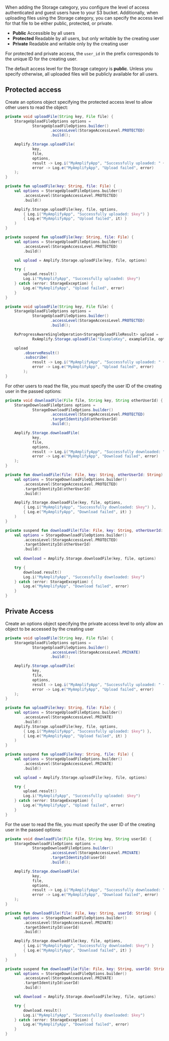  When adding the Storage category, you configure the level of access authenticated and guest users have to your S3 bucket. Additionally, when uploading files using the Storage category, you can specify the access level for that file to be either public, protected, or private.

- **Public** Accessible by all users
- **Protected** Readable by all users, but only writable by the creating user
- **Private** Readable and writable only by the creating user

For protected and private access, the `user_id` in the prefix corresponds to the unique ID for the creating user.

<amplify-callout>

The default access level for the Storage category is **public**. Unless you specify otherwise, all uploaded files will be publicly available for all users.

</amplify-callout>

## Protected access

Create an options object specifying the protected access level to allow other users to read the object:

<amplify-block-switcher>
<amplify-block name="Java">

```java
private void uploadFile(String key, File file) {
    StorageUploadFileOptions options =
            StorageUploadFileOptions.builder()
                    .accessLevel(StorageAccessLevel.PROTECTED)
                    .build();

    Amplify.Storage.uploadFile(
            key,
            file,
            options,
            result -> Log.i("MyAmplifyApp", "Successfully uploaded: " + key),
            error -> Log.e("MyAmplifyApp", "Upload failed", error)
    );
}
```

</amplify-block>
<amplify-block name="Kotlin - Callbacks">

```kotlin
private fun uploadFile(key: String, file: File) {
    val options = StorageUploadFileOptions.builder()
        .accessLevel(StorageAccessLevel.PROTECTED)
        .build()

    Amplify.Storage.uploadFile(key, file, options,
        { Log.i("MyAmplifyApp", "Successfully uploaded: $key") }
        { Log.e("MyAmplifyApp", "Upload failed", it) }
    )
}
```

</amplify-block>
<amplify-block name="Kotlin - Coroutines (Beta)">

```kotlin
private suspend fun uploadFile(key: String, file: File) {
    val options = StorageUploadFileOptions.builder()
        .accessLevel(StorageAccessLevel.PROTECTED)
        .build()

    val upload = Amplify.Storage.uploadFile(key, file, options)

    try {
        upload.result()
        Log.i("MyAmplifyApp", "Successfully uploaded: $key")
    } catch (error: StorageException) {
        Log.e("MyAmplifyApp", "Upload failed", error)
    }
}
```

</amplify-block>
<amplify-block name="RxJava">

```java
private void uploadFile(String key, File file) {
    StorageUploadFileOptions options =
            StorageUploadFileOptions.builder()
                    .accessLevel(StorageAccessLevel.PROTECTED)
                    .build();

    RxProgressAwareSingleOperation<StorageUploadFileResult> upload =
            RxAmplify.Storage.uploadFile("ExampleKey", exampleFile, options);

    upload
        .observeResult()
        .subscribe(
            result -> Log.i("MyAmplifyApp", "Successfully uploaded: " + result.getKey()),
            error -> Log.e("MyAmplifyApp", "Upload failed", error)
        );
}
```

</amplify-block>
</amplify-block-switcher>

For other users to read the file, you must specify the user ID of the creating user in the passed options:

<amplify-block-switcher>
<amplify-block name="Java">

```java
private void downloadFile(File file, String key, String otherUserId) {
    StorageDownloadFileOptions options =
            StorageDownloadFileOptions.builder()
                    .accessLevel(StorageAccessLevel.PROTECTED)
                    .targetIdentityId(otherUserId)
                    .build();

    Amplify.Storage.downloadFile(
            key,
            file,
            options,
            result -> Log.i("MyAmplifyApp", "Successfully downloaded: " + key),
            error -> Log.e("MyAmplifyApp", "Download failed", error)
    );
}
```

</amplify-block>
<amplify-block name="Kotlin - Callbacks">

```kotlin
private fun downloadFile(file: File, key: String, otherUserId: String) {
    val options = StorageDownloadFileOptions.builder()
        .accessLevel(StorageAccessLevel.PROTECTED)
        .targetIdentityId(otherUserId)
        .build()

    Amplify.Storage.downloadFile(key, file, options,
        { Log.i("MyAmplifyApp", "Successfully downloaded: $key") },
        { Log.e("MyAmplifyApp", "Download failed", it) }
    )
}
```

</amplify-block>
<amplify-block name="Kotlin - Coroutines (Beta)">

```kotlin
private suspend fun downloadFile(file: File, key: String, otherUserId: String) {
    val options = StorageDownloadFileOptions.builder()
        .accessLevel(StorageAccessLevel.PROTECTED)
        .targetIdentityId(otherUserId)
        .build()
    
    val download = Amplify.Storage.downloadFile(key, file, options)

    try {
        download.result()
        Log.i("MyAmplifyApp", "Successfully downloaded: $key")
    } catch (error: StorageException) {
        Log.e("MyAmplifyApp", "Download failed", error)
    }
}
```

</amplify-block>
</amplify-block-switcher>

## Private Access

Create an options object specifying the private access level to only allow an object to be accessed by the creating user

<amplify-block-switcher>
<amplify-block name="Java">

```java
private void uploadFile(String key, File file) {
    StorageUploadFileOptions options =
            StorageUploadFileOptions.builder()
                    .accessLevel(StorageAccessLevel.PRIVATE)
                    .build();

    Amplify.Storage.uploadFile(
            key,
            file,
            options,
            result -> Log.i("MyAmplifyApp", "Successfully uploaded: " + key,
            error -> Log.e("MyAmplifyApp", "Upload failed", error)
    );
}
```

</amplify-block>
<amplify-block name="Kotlin - Callbacks">

```kotlin
private fun uploadFile(key: String, file: File) {
    val options = StorageUploadFileOptions.builder()
        .accessLevel(StorageAccessLevel.PRIVATE)
        .build()
    Amplify.Storage.uploadFile(key, file, options,
        { Log.i("MyAmplifyApp", "Successfully uploaded: $key") },
        { Log.e("MyAmplifyApp", "Upload failed", it) }
    )
}
```

</amplify-block>
<amplify-block name="Kotlin - Coroutines (Beta)">

```kotlin
private suspend fun uploadFile(key: String, file: File) {
    val options = StorageUploadFileOptions.builder()
        .accessLevel(StorageAccessLevel.PRIVATE)
        .build()

    val upload = Amplify.Storage.uploadFile(key, file, options)

    try {
        upload.result()
        Log.i("MyAmplifyApp", "Successfully uploaded: $key")
    } catch (error: StorageException) {
        Log.e("MyAmplifyApp", "Upload failed", error)
    }
}
```

</amplify-block>
</amplify-block-switcher>

For the user to read the file, you must specify the user ID of the creating user in the passed options:

<amplify-block-switcher>
<amplify-block name="Java">

```java
private void downloadFile(File file, String key, String userId) {
    StorageDownloadFileOptions options =
            StorageDownloadFileOptions.builder()
                    .accessLevel(StorageAccessLevel.PRIVATE)
                    .targetIdentityId(userId)
                    .build();

    Amplify.Storage.downloadFile(
            key,
            file,
            options,
            result -> Log.i("MyAmplifyApp", "Successfully downloaded: " + key),
            error -> Log.e("MyAmplifyApp", "Download failed", error)
    );
}
```

</amplify-block>
<amplify-block name="Kotlin - Callbacks">

```kotlin
private fun downloadFile(file: File, key: String, userId: String) {
    val options = StorageDownloadFileOptions.builder()
        .accessLevel(StorageAccessLevel.PRIVATE)
        .targetIdentityId(userId)
        .build()

    Amplify.Storage.downloadFile(key, file, options,
        { Log.i("MyAmplifyApp", "Successfully downloaded: $key") }
        { Log.e("MyAmplifyApp", "Download failed", it) }
    )
}
```

</amplify-block>
<amplify-block name="Kotlin - Coroutines (Beta)">

```kotlin
private suspend fun downloadFile(file: File, key: String, userId: String) {
    val options = StorageDownloadFileOptions.builder()
        .accessLevel(StorageAccessLevel.PRIVATE)
        .targetIdentityId(userId)
        .build()

    val download = Amplify.Storage.downloadFile(key, file, options)

    try {
        download.result()
        Log.i("MyAmplifyApp", "Successfully downloaded: $key")
    } catch (error: StorageException) {
        Log.e("MyAmplifyApp", "Download failed", error)
    }
}
```

</amplify-block>
</amplify-block-switcher>
